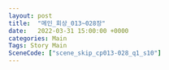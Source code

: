 ```yaml
---
layout: post
title:  "메인_회상_013~028장"
date:   2022-03-31 15:00:00 +0000
categories: Main
Tags: Story Main
SceneCode: ["scene_skip_cp013-028_q1_s10"]
---
```

